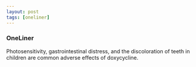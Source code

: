 ```yaml
---
layout: post
tags: [oneliner]
---
```



### OneLiner

Photosensitivity, gastrointestinal distress, and the discoloration of teeth in children are common adverse effects of doxycycline.
